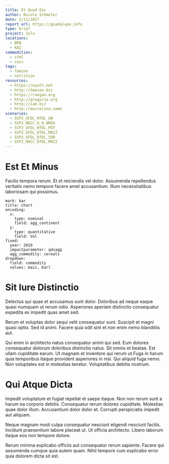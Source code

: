 ```yaml
---
title: Et Quod Eos
author: Nicole Schmeler
date: 2/11/2017
report url: https://guadalupe.info
type: brief
project: Zulu
locations:
  - BRN
  - KAZ
commodities:
  - sfml
  - cass
tags:
  - famine
  - nutrition
resources:
  - https://wyatt.net
  - http://damien.biz
  - https://raegan.org
  - http://gregorio.org
  - http://sam.biz
  - http://marcelina.name
scenarios:
  - SSP2_GFDL_HTOL_GN
  - SSP2_NOCC_D_H_WHEA
  - SSP2_GFDL_HTOL_POT
  - SSP2_GFDL_DTOL_MAIZ
  - SSP2_GFDL_DTOL_SOR
  - SSP2_NOCC_DTOL_MAIZ
---
```

# Est Et Minus
Facilis tempora rerum. Et et reiciendis vel dolor. Assumenda repellendus veritatis nemo tempore facere amet accusantium. Illum necessitatibus laboriosam qui possimus.

```vis
mark: bar
title: chart
encoding:
  x:
    type: nominal
    field: agg_continent
  y:
    type: quantitative
    field: Val
fixed:
  year: 2010
  impactparameter: qdxagg
  agg_commodity: cereals
dropdown:
  field: commodity
  values: maiz, barl
```

# Sit Iure Distinctio
Delectus qui quae et accusamus sunt dolor. Doloribus ad neque eaque quasi numquam ut rerum odio. Asperiores aperiam distinctio consequatur expedita ex impedit quas amet sed.
 Rerum et voluptas dolor sequi velit consequatur sunt. Suscipit et magni quasi optio. Sed id animi. Facere quia odit sint et non enim nemo blanditiis aut.
 Qui enim in architecto natus consequatur animi qui sed. Eum dolores consequatur dolorum doloribus distinctio natus. Sit omnis et beatae. Est ullam cupiditate earum. Ut magnam et inventore qui rerum ut.Fuga in harum quia temporibus itaque provident asperiores in nisi. Qui aliquid fuga nemo. Non voluptates est in molestias tenetur. Voluptatibus debitis nostrum.

# Qui Atque Dicta
Impedit voluptatum et fugiat repellat et saepe itaque. Non non rerum sunt a harum ea corporis debitis. Consequatur rerum dolores cupiditate. Molestias quae dolor illum. Accusantium dolor dolor et. Corrupti perspiciatis impedit aut aliquam.
 Neque magnam modi culpa consequatur nesciunt eligendi nesciunt facilis. Incidunt praesentium labore placeat ut. Ut officia architecto. Libero laborum itaque eos non tempore dolore.
 Rerum minima explicabo officiis aut consequatur rerum sapiente. Facere qui assumenda cumque quia autem quam. Nihil tempore cum explicabo error quia dolorem dicta sit est.
